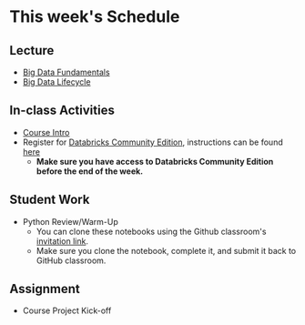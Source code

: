 # This week's Schedule

## Lecture
+ [Big Data Fundamentals](https://docs.google.com/presentation/d/1MclSCf5fMUe6Fc0Doy5typVEQBSwpsDkO-TTchoRuzY/edit?usp=sharing)
+ [Big Data Lifecycle](https://docs.google.com/presentation/d/1QSdSwDWkahBy-34EC-waAIO2WpbrdvhbzpTeYYjU_cs/edit?usp=sharing)

## In-class Activities
+ [Course Intro](https://docs.google.com/presentation/d/1cLZrA3g-J2Tfq_wq4LFohmEKvlsqESlyQ33xaDzMS2w/edit?usp=sharing)
+ Register for [Databricks Community Edition](https://databricks.com/signup#signup/community), instructions can be found [here](https://docs.google.com/presentation/d/1cLZrA3g-J2Tfq_wq4LFohmEKvlsqESlyQ33xaDzMS2w/edit?usp=sharing)
  + __Make sure you have access to Databricks Community Edition before the end of the week.__

## Student Work
+ Python Review/Warm-Up
  + You can clone these notebooks using the Github classroom's [invitation link](https://classroom.github.com/a/r08ies8w).
  + Make sure you clone the notebook, complete it, and submit it back to GitHub classroom.

## Assignment
+ Course Project Kick-off

